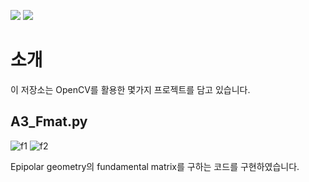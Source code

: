 <img src="https://img.shields.io/badge/Python-3776AB?style=flat&logo=Python&logoColor=white"/> <img src="https://img.shields.io/badge/OpenCV-5C3EE8?style=flat&logo=OpenCV&logoColor=white"/>
# 소개
이 저장소는 OpenCV를 활용한 몇가지 프로젝트를 담고 있습니다.

## A3_Fmat.py
![f1](https://github.com/Rim-SeungJae/Computer-Vision-fundamental-matrix/assets/50349104/54445247-d8c9-42de-9a18-9b399bd34d95)
![f2](https://github.com/Rim-SeungJae/Computer-Vision-fundamental-matrix/assets/50349104/80f2f946-94e4-46b3-829a-df5822a83d87)

Epipolar geometry의 fundamental matrix를 구하는 코드를 구현하였습니다.
